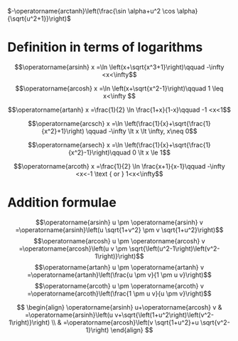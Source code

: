 


$-\operatorname{arctanh}\left(\frac{\sin \alpha+u^2 \cos \alpha}{\sqrt{u^2+1}}\right)$

# Definition in terms of logarithms


$$\operatorname{arsinh} x  =\ln \left(x+\sqrt{x^3+1}\right)\qquad  -\infty  <x<\infty$$

$$\operatorname{arcosh} x  =\ln \left(x+\sqrt{x^2-1}\right)\qquad  1 \leq x<\infty $$

$$\operatorname{artanh} x  =\frac{1}{2} \ln \frac{1+x}{1-x}\qquad  -1  <x<1$$

$$\operatorname{arcsch} x  =\ln \left(\frac{1}{x}+\sqrt{\frac{1}{x^2}+1}\right) \qquad -\infty  \lt x \lt \infty, x\neq 0$$

$$\operatorname{arsech} x  =\ln \left(\frac{1}{x}+\sqrt{\frac{1}{x^2}-1}\right)\qquad  0  \lt x \le 1$$

$$\operatorname{arcoth} x  =\frac{1}{2} \ln \frac{x+1}{x-1}\qquad  -\infty  <x<-1 \text { or } 1<x<\infty$$


# Addition formulae

$$\operatorname{arsinh} u \pm \operatorname{arsinh} v  =\operatorname{arsinh}\left(u \sqrt{1+v^2} \pm v \sqrt{1+u^2}\right)$$
$$\operatorname{arcosh} u \pm \operatorname{arcosh} v  =\operatorname{arcosh}\left(u v \pm \sqrt{\left(u^2-1\right)\left(v^2-1\right)}\right)$$
$$\operatorname{artanh} u \pm \operatorname{artanh} v  =\operatorname{artanh}\left(\frac{u \pm v}{1 \pm u v}\right)$$
$$\operatorname{arcoth} u \pm \operatorname{arcoth} v  =\operatorname{arcoth}\left(\frac{1 \pm u v}{u \pm v}\right)$$

$$
\begin{align}
\operatorname{arsinh} u+\operatorname{arcosh} v & =\operatorname{arsinh}\left(u v+\sqrt{\left(1+u^2\right)\left(v^2-1\right)}\right) \\
& =\operatorname{arcosh}\left(v \sqrt{1+u^2}+u \sqrt{v^2-1}\right)
\end{align}
$$
